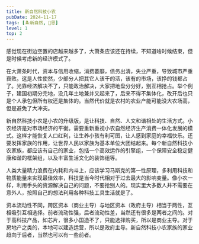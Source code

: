 ```yaml
---
title: 新自然科技小农
pubDate: 2024-11-17
tags: [🏝新自然, 🤔思]
level: 1
top: 2
---
```


感觉现在街边空置的店越来越多了，大萧条应该还在持续，不知道啥时候结束，但是时候考虑新的经济模式了。

在大萧条时代，资本与信用收缩，消费萎靡，债务出清，失业严重，导致城市严重衰败。这是人性使然，少部分人把其它人该干的活，该有的市场，该挣的钱都占了。光靠经济解决不了，只能政治解决，大家把地盘分分好，别互相抢占。举个例子，建国初期分完地，没几年土地兼并又起来了，后来不得不集体化，改开后也只是个人承包但所有权还是集体的。当然代价就是农村的农业产能可能没大农场高，但是避免了大冲突。

新自然科技小农是小农的升级版，是让科技、自然、人文和谐相处的生活方式。小农经济是对市场经济的平衡。需要重新重视小农自然经济生产消费一体化发展的模式。这样才能恢复人口红利，让生养小孩有利可图，让人感到家庭的幸福快乐。还要发挥家族的作用，让世界人民以家族为基本单位大团结起来。每个新自然科技小农家族，都应该有自己的家业，包括一个高效运作的引擎组，一个保障安全稳定健康和谐的框架组，以及丰富生活文化的装饰组等。

人类大量精力浪费在内耗和内斗上，应该学习马斯克的第一性原理，多利用科技和物质能量来实现最佳效率，科技是当今时代相对于过去最大的影响变量。像小农一样，利用手头的资源解决自己的问题，不要抢别人的。现实里大多数人并不需要在意外人，按照自己的想法利用各种科技工具生活就是了。

资本流动性不同，跨区资本（商业主导）与地区资本（政府主导）相当于两性，互相吸引互相选择。前者流动性强，后者流动性差，当然还有很多是两者之间的。对于高科技产品，如芯片，很多小国造不了，只能选择购买，所以是商业主导。对于房地产之类的，本地可以建造运营，所以是政府主导。新自然科技小农家族的家业趋向于后者，当然也可以有一些前者。
